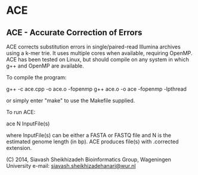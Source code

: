 ACE
===

ACE - Accurate Correction of Errors
-----------------------------------

ACE corrects substitution errors in single/paired-read Illumina archives
using a k-mer trie. It uses multiple cores when available, requiring OpenMP.
ACE has been tested on Linux, but should compile on any system in which g++
and OpenMP are available.

To compile the program:

  g++ -c ace.cpp -o ace.o -fopenmp
  g++ ace.o -o ace -fopenmp -lpthread

or simply enter "make" to use the Makefile supplied.

To run ACE:

  ace N InputFile(s)

where InputFile(s) can be either a FASTA or FASTQ file and N is the estimated genome 
length (in bp). ACE produces file(s) with .corrected extension.

(C) 2014, Siavash Sheikhizadeh
    Bioinformatics Group, Wageningen University
    e-mail: siavash.sheikhizadehanari@wur.nl

